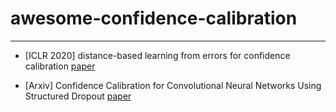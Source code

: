 # awesome-confidence-calibration

---------


* [ICLR 2020] distance-based learning from errors for confidence calibration [paper](https://openreview.net/pdf?id=BJeB5hVtvB)

* [Arxiv] Confidence Calibration for Convolutional Neural Networks Using Structured Dropout [paper](https://arxiv.org/pdf/1906.09551.pdf)
